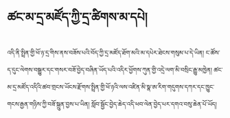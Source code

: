 # ཚང་མ་དྲ་མཛོད་ཀྱི་དྲ་ཚིགས་མ་དཔེ།
འདི་ནི་སྤྲིན་གྱི་ཕོ་ཉ་དྲ་ིགས་ནས་བཟོས་པའི་བོད་ཀྱི་དྲ་མཛོད་ཐོག་མའི་མ་དཔེར་ཐེངས་གསུམ་པ་དེ་ཡིན།  ང་ཚོས་ད་དུང་ལེགས་བསྒྱུར་དང་གསར་བཟོ་བྱེད་བཞིན་ཡོད་པའི་འདིར་ཕྱོགས་ཀུན་གྱི་འདྲེ་ལག་མི་བསྲིང་རྒྱུ་མཁྱེན། ཚང་མ་དྲ་མཛོད་འདིའི་ཚབ་གྲངས་ཡོངས་རྫོགས་སྤྲིན་གྱི་ཕོ་ཉའི་ལས་འཛིན་མི་སྣ་ཨ་རིག་གདུགས་དཀར་དང་ཁྱུང་གངས་རྒྱན་གཉིས་ཀྱི་བཟོ་སྐྲུན་བྱས་པ་ཡིན།  སློབ་སྦྱོང་བྱེད་ཆེད་འདི་ཕབ་ལེན་བྱེད་པར་དགའ་བསུ་ཆེན་པོ་ཡོད།
